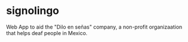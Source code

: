 # signolingo
Web App to aid the "Dilo en señas" company, a non-profit organizaation that helps deaf people in Mexico. 

 
